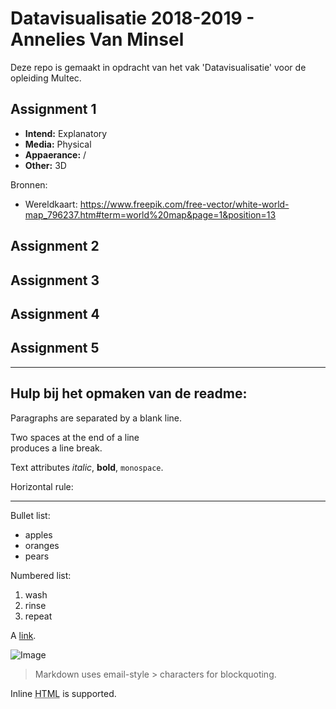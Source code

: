 Datavisualisatie 2018-2019 - Annelies Van Minsel
=======

Deze repo is gemaakt in opdracht van het vak 'Datavisualisatie' voor de opleiding Multec.

## Assignment 1

* **Intend:** Explanatory
* **Media:** Physical
* **Appaerance:** / 
* **Other:** 3D

Bronnen:
* Wereldkaart: https://www.freepik.com/free-vector/white-world-map_796237.htm#term=world%20map&page=1&position=13


## Assignment 2

## Assignment 3

## Assignment 4

## Assignment 5


---
## Hulp bij het opmaken van de readme:


Paragraphs are separated
by a blank line.

Two spaces at the end of a line  
produces a line break.

Text attributes _italic_, 
**bold**, `monospace`.

Horizontal rule:

---

Bullet list:

  * apples
  * oranges
  * pears

Numbered list:

  1. wash
  2. rinse
  3. repeat

A [link][example].

  [example]: http://example.com

![Image](Image_icon.png "icon")

> Markdown uses email-style > characters for blockquoting.

Inline <abbr title="Hypertext Markup Language">HTML</abbr> is supported.